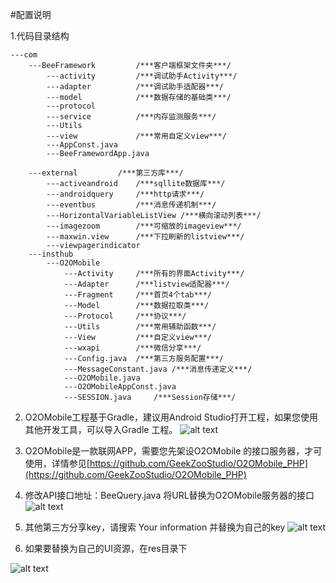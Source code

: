 #配置说明



1.代码目录结构
	
	---com
		---BeeFramework    		/***客户端框架文件夹***/
			---activity			/***调试助手Activity***/
			---adapter			/***调试助手适配器***/
			---model			/***数据存储的基础类***/
			---protocol
			---service			/***内存监测服务***/
			---Utils
			---view				/***常用自定义view***/
			---AppConst.java
			---BeeFramewordApp.java
			
		---external			/***第三方库***/
			---activeandroid	/***sqllite数据库***/
			---androidquery		/***http请求***/
			---eventbus			/***消息传递机制***/
			---HorizontalVariableListView /***横向滚动列表***/
			---imagezoom		/***可缩放的imageview***/
			---maxwin.view		/***下拉刷新的listview***/
			---viewpagerindicator 
		---insthub
			---O2OMobile
				---Activity 	/***所有的界面Activity***/
				---Adapter		/***listview适配器***/
				---Fragment 	/***首页4个tab***/
				---Model		/***数据拉取类***/
				---Protocol 	/***协议***/
				---Utils		/***常用辅助函数***/
				---View			/***自定义view***/
				---wxapi		/***微信分享***/
				---Config.java  /***第三方服务配置***/
				---MessageConstant.java /***消息传递定义***/
				---O2OMobile.java
				---O2OMobileAppConst.java
				---SESSION.java		/***Session存储***/
2. O2OMobile工程基于Gradle，建议用Android Studio打开工程，如果您使用其他开发工具，可以导入Gradle 工程。
![alt text](http://7u2ir8.com1.z0.glb.clouddn.com/start_1.png)


2. O2OMobile是一款联网APP，需要您先架设O2OMobile 的接口服务器，才可使用，详情参见[https://github.com/GeekZooStudio/O2OMobile_PHP](https://github.com/GeekZooStudio/O2OMobile_PHP)
3. 修改API接口地址：BeeQuery.java  将URL替换为O2OMobile服务器的接口	
![alt text](http://7u2ir8.com1.z0.glb.clouddn.com/start_2.png)

			
4. 其他第三方分享key，请搜索 Your information  并替换为自己的key
![alt text](http://7u2ir8.com1.z0.glb.clouddn.com/start_3.png)

5. 如果要替换为自己的UI资源，在res目录下		

![alt text](http://7u2ir8.com1.z0.glb.clouddn.com/start_4.png)
		